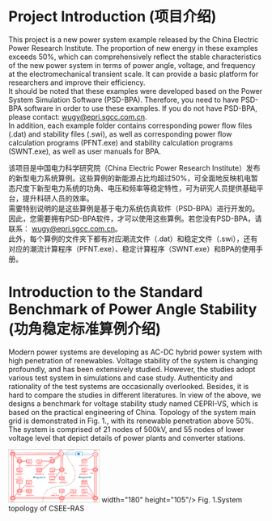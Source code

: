 # Project Introduction (项目介绍)
This project is a new power system example released by the China Electric Power Research Institute. The proportion of new energy in these examples exceeds 50%, which can comprehensively reflect the stable characteristics of the new power system in terms of power angle, voltage, and frequency at the electromechanical transient scale. It can provide a basic platform for researchers and improve their efficiency.<br>
It should be noted that these examples were developed based on the Power System Simulation Software (PSD-BPA). Therefore, you need to have PSD-BPA software in order to use these examples. If you do not have PSD-BPA, please contact: wugy@epri.sgcc.com.cn.<br>
In addition, each example folder contains corresponding power flow files (.dat) and stability files (.swi), as well as corresponding power flow calculation programs (PFNT.exe) and stability calculation programs (SWNT.exe), as well as user manuals for BPA.<br>

该项目是中国电力科学研究院（China Electric Power Research Institute）发布的新型电力系统算例。这些算例的新能源占比均超过50%，可全面地反映机电暂态尺度下新型电力系统的功角、电压和频率等稳定特性，可为研究人员提供基础平台，提升科研人员的效率。<br>
需要特别说明的是这些算例是基于电力系统仿真软件（PSD-BPA）进行开发的。因此，您需要拥有PSD-BPA软件，才可以使用这些算例。若您没有PSD-BPA，请联系： wugy@epri.sgcc.com.cn。<br>
此外，每个算例的文件夹下都有对应潮流文件（.dat）和稳定文件（.swi），还有对应的潮流计算程序（PFNT.exe）、稳定计算程序（SWNT.exe）和BPA的使用手册。<br>

# Introduction to the Standard Benchmark of Power Angle Stability (功角稳定标准算例介绍)
Modern power systems are developing as AC-DC hybrid power system with high penetration of renewables. Voltage stability of the system is changing profoundly, and has been extensively studied. However, the studies adopt various test system in simulations and case study. Authenticity and rationality of the test systems are occasionally overlooked. Besides, it is hard to compare the studies in different literatures. 
In view of the above, we designs a benchmark for voltage stability study named CEPRI-VS, which is based on the practical engineering of China. Topology of the system main grid is demonstrated in Fig. 1., with its renewable penetration above 50%. The system is comprised of 21 nodes of 500kV, and 55 nodes of lower voltage level that depict details of power plants and converter stations. <br>

<img src="https://github.com/lbl-hub/CSEE-Benchmark/blob/main/Benchmark_fig/RAS1.png" width="180" height="105"> width="180" height="105"/>
Fig. 1.System topology of CSEE-RAS
